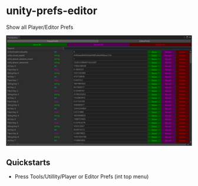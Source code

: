 # unity-prefs-editor
Show all Player/Editor Prefs

![](./screenshot-0.PNG)

## Quickstarts
- Press Tools/Utillity/Player or Editor Prefs (int top menu)
